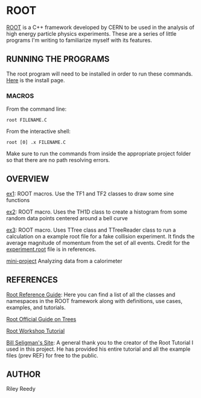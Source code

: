 # ROOT

[ROOT](https://root.cern) is a C++ framework developed by CERN to be used in the analysis of high energy particle physics experiments. These are a series of little programs I'm writing to familiarize myself with its features.

## RUNNING THE PROGRAMS

The root program will need to be installed in order to run these commands. [Here](https://root.cern/install/) is the install page.

### MACROS

From the command line:

```
root FILENAME.C
```

From the interactive shell:

```
root [0] .x FILENAME.C
```

Make sure to run the commands from inside the appropriate project folder so that there are no path resolving errors.

## OVERVIEW

[ex1](./ex1): ROOT macros. Use the TF1 and TF2 classes to draw some sine functions

[ex2](./ex2): ROOT macro. Uses the TH1D class to create a histogram from some random data points centered around a bell curve

[ex3](./ex3): ROOT macro. Uses TTree class and TTreeReader class to run a calculation on a example root file for a fake collision experiment. It finds the average magnitude of momentum from the set of all events. Credit for the [experiment.root](/ex3/experiment.root) file is in references.

[mini-project](./mini-project) Analyzing data from a calorimeter

## REFERENCES

[Root Reference Guide](https://root.cern/doc/master/index.html): Here you can find a list of all the classes and namespaces in the ROOT framework along with definitions, use cases, examples, and tutorials.

[Root Official Guide on Trees](https://root.cern.ch/root/htmldoc/guides/users-guide/Trees.html)

[Root Workshop Tutorial](https://www.nevis.columbia.edu/~seligman/root-class/)

[Bill Seligman's Site](https://www.nevis.columbia.edu/~seligman/): A general thank you to the creator of the Root Tutorial I used in this project. He has provided his entire tutorial and all the example files (prev REF) for free to the public.

## AUTHOR

Riley Reedy
